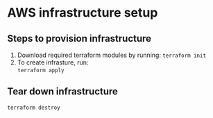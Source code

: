 # AWS infrastructure setup

## Steps to provision infrastructure

1. Download required terraform modules by running:
 ``` terraform init ```
2. To create infrasture, run:  
 ``` terraform apply ```

## Tear down infrastructure

``` terraform destroy ```